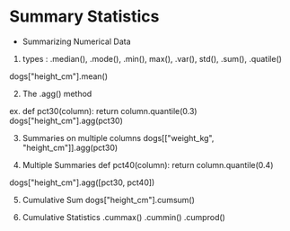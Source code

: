 # Summary Statistics

- Summarizing Numerical Data

1. types :
.median(), .mode(), .min(), max(), .var(), std(), .sum(), .quatile()

dogs["height_cm"].mean()

2. The .agg() method

ex. def pct30(column):
        return column.quantile(0.3)
dogs["height_cm"].agg(pct30)

3. Summaries on multiple columns
dogs[["weight_kg", "height_cm"]].agg(pct30)

4. Multiple Summaries
def pct40(column):
    return column.quantile(0.4)

dogs["height_cm"].agg([pct30, pct40])

5. Cumulative Sum
dogs["height_cm"].cumsum()

6. Cumulative Statistics
.cummax()
.cummin()
.cumprod()
